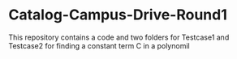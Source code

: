 # Catalog-Campus-Drive-Round1
This repository contains a code and two folders for Testcase1 and Testcase2 for finding a constant term C in a polynomil
